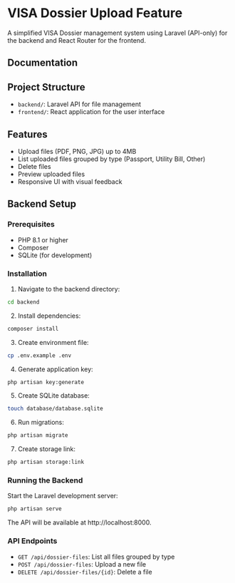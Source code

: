 # VISA Dossier Upload Feature

A simplified VISA Dossier management system using Laravel (API-only) for the backend and React Router for the frontend.

## Documentation

## Project Structure

- `backend/`: Laravel API for file management
- `frontend/`: React application for the user interface

## Features

- Upload files (PDF, PNG, JPG) up to 4MB
- List uploaded files grouped by type (Passport, Utility Bill, Other)
- Delete files
- Preview uploaded files
- Responsive UI with visual feedback

## Backend Setup

### Prerequisites

- PHP 8.1 or higher
- Composer
- SQLite (for development)

### Installation

1. Navigate to the backend directory:

```bash
cd backend
```

2. Install dependencies:

```bash
composer install
```

3. Create environment file:

```bash
cp .env.example .env
```

4. Generate application key:

```bash
php artisan key:generate
```

5. Create SQLite database:

```bash
touch database/database.sqlite
```

6. Run migrations:

```bash
php artisan migrate
```

7. Create storage link:

```bash
php artisan storage:link
```

### Running the Backend

Start the Laravel development server:

```bash
php artisan serve
```

The API will be available at http://localhost:8000.

### API Endpoints

- `GET /api/dossier-files`: List all files grouped by type
- `POST /api/dossier-files`: Upload a new file
- `DELETE /api/dossier-files/{id}`: Delete a file
